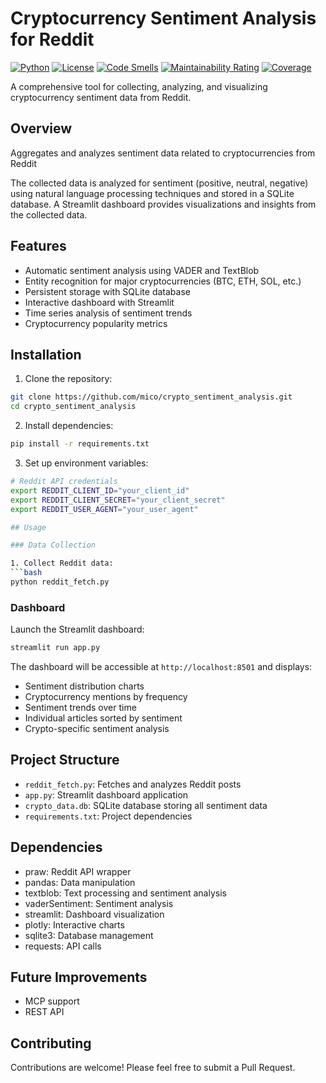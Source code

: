 # Cryptocurrency Sentiment Analysis for Reddit

[![Python](https://img.shields.io/badge/python-3.9%2B-blue)](https://www.python.org/downloads/)
[![License](https://img.shields.io/badge/license-MIT-green)](https://opensource.org/licenses/MIT)
[![Code Smells](https://sonarcloud.io/api/project_badges/measure?project=mico_crypto_sentiment_analysis&metric=code_smells)](https://sonarcloud.io/summary/new_code?id=mico_crypto_sentiment_analysis)
[![Maintainability Rating](https://sonarcloud.io/api/project_badges/measure?project=mico_crypto_sentiment_analysis&metric=sqale_rating)](https://sonarcloud.io/dashboard?id=mico_crypto_sentiment_analysis)
[![Coverage](https://sonarcloud.io/api/project_badges/measure?project=mico_crypto_sentiment_analysis&metric=coverage)](https://sonarcloud.io/dashboard?id=mico_crypto_sentiment_analysis)

A comprehensive tool for collecting, analyzing, and visualizing cryptocurrency sentiment data from Reddit.

## Overview

Aggregates and analyzes sentiment data related to cryptocurrencies from Reddit

The collected data is analyzed for sentiment (positive, neutral, negative) using natural language processing techniques and stored in a SQLite database. A Streamlit dashboard provides visualizations and insights from the collected data.

## Features

- Automatic sentiment analysis using VADER and TextBlob
- Entity recognition for major cryptocurrencies (BTC, ETH, SOL, etc.)
- Persistent storage with SQLite database
- Interactive dashboard with Streamlit
- Time series analysis of sentiment trends
- Cryptocurrency popularity metrics

## Installation

1. Clone the repository:
```bash
git clone https://github.com/mico/crypto_sentiment_analysis.git
cd crypto_sentiment_analysis
```

2. Install dependencies:
```bash
pip install -r requirements.txt
```

3. Set up environment variables:
```bash
# Reddit API credentials
export REDDIT_CLIENT_ID="your_client_id"
export REDDIT_CLIENT_SECRET="your_client_secret"
export REDDIT_USER_AGENT="your_user_agent"

## Usage

### Data Collection

1. Collect Reddit data:
```bash
python reddit_fetch.py
```

### Dashboard

Launch the Streamlit dashboard:
```bash
streamlit run app.py
```

The dashboard will be accessible at `http://localhost:8501` and displays:
- Sentiment distribution charts
- Cryptocurrency mentions by frequency
- Sentiment trends over time
- Individual articles sorted by sentiment
- Crypto-specific sentiment analysis

## Project Structure

- `reddit_fetch.py`: Fetches and analyzes Reddit posts
- `app.py`: Streamlit dashboard application
- `crypto_data.db`: SQLite database storing all sentiment data
- `requirements.txt`: Project dependencies

## Dependencies

- praw: Reddit API wrapper
- pandas: Data manipulation
- textblob: Text processing and sentiment analysis
- vaderSentiment: Sentiment analysis
- streamlit: Dashboard visualization
- plotly: Interactive charts
- sqlite3: Database management
- requests: API calls

## Future Improvements

- MCP support
- REST API

## Contributing

Contributions are welcome! Please feel free to submit a Pull Request. 